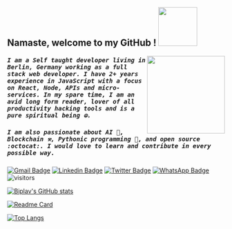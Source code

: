 Namaste, welcome to my GitHub ! <img width="90" src="https://media.giphy.com/media/2vDJLn6LzoSSIJe3Xj/giphy.gif">
------

<img width="180" src="https://media.giphy.com/media/l1J9RGXCWJN8thBmg/giphy.gif" align="right">
 
##### <samp>I am a Self taught developer living in Berlin, Germany working as a full stack web developer. I have 2+ years experience in JavaScript with a focus on React, Node, APIs and micro-services. In my spare time, I am an avid long form reader, lover of all productivity hacking tools and is a pure spiritual being ☮️.
##### <samp> I am also passionate about AI 🤖, Blockchain ⚒️, Pythonic programming 🐍, and open source :octocat:. I would love to learn and contribute in every possible way.</samp>

[![Gmail Badge](https://img.shields.io/badge/-hi.biplav-c14438?style=flat&logo=Gmail&logoColor=white)](mailto:hi.biplav@gmail.com "Connect via Email")
[![Linkedin Badge](https://img.shields.io/badge/-Biplav%20Dahal-0072b1?style=flat&logo=Linkedin&logoColor=white)](https://www.linkedin.com/in/biplavdahal/ "Connect on LinkedIn")
[![Twitter Badge](https://img.shields.io/badge/-@piratedprince-00acee?style=flat&logo=Twitter&logoColor=white)](https://twitter.com/intent/follow?screen_name=piratedprince "Follow on Twitter")
[![WhatsApp Badge](https://img.shields.io/badge/-Biplav%20Dahal-128C7E?style=flat&logo=WhatsApp&logoColor=white)](https://wa.me/qr/TIMIUO7DEYK5P1 "Chat in WhatsApp")
![visitors](https://visitor-badge.glitch.me/badge?page_id=teamrdx4465&left_color=green&right_color=red)
 

[![Biplav's GitHub stats](https://github-readme-stats.vercel.app/api?username=teamrdx&count_private=true&show_icons=true&theme=vue&hide=stars,issues,contribs&border_color=128C7E)](https://github.com/teamrdx)
 
[![Readme Card](https://github-readme-stats.vercel.app/api/pin/?username=teamrdx&repo=porto&show_owner=true)](https://github.com/teamrdx/porto)
 
[![Top Langs](https://github-readme-stats.vercel.app/api/top-langs/?username=teamrdx&langs_count=9&layout=compact)](https://github.com/teamrdx)





